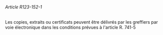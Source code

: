 ###### Article R123-152-1

Les copies, extraits ou certificats peuvent être délivrés par les greffiers par voie électronique dans les conditions prévues à l'article R. 741-5

